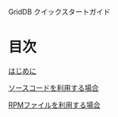 GridDB クイックスタートガイド

# 目次

[はじめに](introduction.md)

[ソースコードを利用する場合](using-source-code.md)

[RPMファイルを利用する場合](using-rpm.md)
